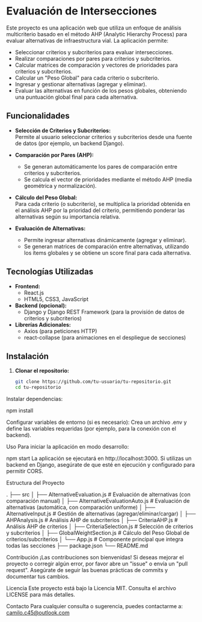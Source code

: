 # Evaluación de Intersecciones

Este proyecto es una aplicación web que utiliza un enfoque de análisis multicriterio basado en el método AHP (Analytic Hierarchy Process) para evaluar alternativas de infraestructura vial. La aplicación permite:

- Seleccionar criterios y subcriterios para evaluar intersecciones.
- Realizar comparaciones por pares para criterios y subcriterios.
- Calcular matrices de comparación y vectores de prioridades para criterios y subcriterios.
- Calcular un "Peso Global" para cada criterio o subcriterio.
- Ingresar y gestionar alternativas (agregar y eliminar).
- Evaluar las alternativas en función de los pesos globales, obteniendo una puntuación global final para cada alternativa.

## Funcionalidades

- **Selección de Criterios y Subcriterios:**  
  Permite al usuario seleccionar criterios y subcriterios desde una fuente de datos (por ejemplo, un backend Django).

- **Comparación por Pares (AHP):**  
  - Se generan automáticamente los pares de comparación entre criterios y subcriterios.  
  - Se calcula el vector de prioridades mediante el método AHP (media geométrica y normalización).

- **Cálculo del Peso Global:**  
  Para cada criterio (o subcriterio), se multiplica la prioridad obtenida en el análisis AHP por la prioridad del criterio, permitiendo ponderar las alternativas según su importancia relativa.

- **Evaluación de Alternativas:**  
  - Permite ingresar alternativas dinámicamente (agregar y eliminar).  
  - Se generan matrices de comparación entre alternativas, utilizando los ítems globales y se obtiene un score final para cada alternativa.

## Tecnologías Utilizadas

- **Frontend:**  
  - React.js  
  - HTML5, CSS3, JavaScript
- **Backend (opcional):**  
  - Django y Django REST Framework (para la provisión de datos de criterios y subcriterios)
- **Librerías Adicionales:**  
  - Axios (para peticiones HTTP)  
  - react-collapse (para animaciones en el despliegue de secciones)

## Instalación

1. **Clonar el repositorio:**
   ```bash
   git clone https://github.com/tu-usuario/tu-repositorio.git
   cd tu-repositorio

Instalar dependencias:

npm install

Configurar variables de entorno (si es necesario):
Crea un archivo .env y define las variables requeridas (por ejemplo, para la conexión con el backend).

Uso
Para iniciar la aplicación en modo desarrollo:

npm start
La aplicación se ejecutará en http://localhost:3000.
Si utilizas un backend en Django, asegúrate de que esté en ejecución y configurado para permitir CORS.

Estructura del Proyecto

.
├── src
│   ├── AlternativeEvaluation.js         # Evaluación de alternativas (con comparación manual)
│   ├── AlternativeEvaluationAuto.js     # Evaluación de alternativas (automática, con comparación uniforme)
│   ├── AlternativeInput.js              # Gestión de alternativas (agregar/eliminar/cargar)
│   ├── AHPAnalysis.js                   # Análisis AHP de subcriterios
│   ├── CriteriaAHP.js                   # Análisis AHP de criterios
│   ├── CriteriaSelection.js             # Selección de criterios y subcriterios
│   ├── GlobalWeightSection.js           # Cálculo del Peso Global de criterios/subcriterios
│   └── App.js                           # Componente principal que integra todas las secciones
├── package.json
└── README.md


Contribución
¡Las contribuciones son bienvenidas!
Si deseas mejorar el proyecto o corregir algún error, por favor abre un "issue" o envía un "pull request". Asegúrate de seguir las buenas prácticas de commits y documentar tus cambios.

Licencia
Este proyecto está bajo la Licencia MIT. Consulta el archivo LICENSE para más detalles.

Contacto
Para cualquier consulta o sugerencia, puedes contactarme a: camilo.c45@outlook.com
